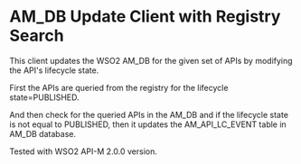 # AM_DB Update Client with Registry Search

This client updates the WSO2 AM_DB for the given set of APIs by modifying the API's lifecycle state.

First the APIs are queried from the registry for the lifecycle state=PUBLISHED.

And then check for the queried APIs in the AM_DB and if the lifecycle state is not equal to PUBLISHED, then it updates the AM_API_LC_EVENT table in AM_DB database.

Tested with WSO2 API-M 2.0.0 version.
